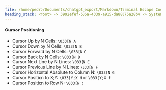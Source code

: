 ```yaml
---
file: /home/pedro/Documents/chatgpt_export/Markdown/Terminal Escape Codes Summary.md
heading_stack: <root> -> 3992efef-506a-4339-a915-da88075a28b4 -> System -> 279db4e3-a725-4c3f-8ad7-66b2e924c4c1 -> System -> aaa2c242-6363-4e75-9e25-2d7833dbdde4 -> User -> ANSI Escape Codes for Terminal Control and Cursor Manipulation -> Cursor Positioning
---
```

#### Cursor Positioning
- Cursor Up by N Cells: `\033[N A`
- Cursor Down by N Cells: `\033[N B`
- Cursor Forward by N Cells: `\033[N C`
- Cursor Back by N Cells: `\033[N D`
- Cursor Next Line by N Lines: `\033[N E`
- Cursor Previous Line by N Lines: `\033[N F`
- Cursor Horizontal Absolute to Column N: `\033[N G`
- Cursor Position to X;Y: `\033[Y;X H` or `\033[Y;X f`
- Cursor Position to Row N: `\033[N d`

